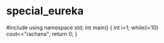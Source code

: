 
# special_eureka
#include<iostream>
using namespace std;
int main()
{
   int i=1;
   while(i<10)
     cout<<"rachana";
   return 0;
}
